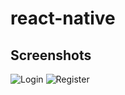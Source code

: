 # react-native
## Screenshots
![Login](screenshots/Login.png)
![Register](screenshots/Register.png)
